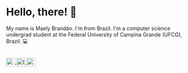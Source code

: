 # Hello, there! :frog:

My name is Maely Brandão. I'm from Brazil. I'm a computer science undergrad student at the Federal University of Campina Grande (UFCG), Brazil. :computer:

<br>
<a href="mailto:maely.brandao@ccc.ufcg.edu.br">
  <img src="https://i.imgur.com/aprOdP9.png" width="24px" alt="gmail" align="center">
</a>

<a href="https://www.last.fm/pt/user/princesatop">
  <img src="https://i.imgur.com/misccBf.png" width="24px" alt="last fm" align="center">
</a>

<a href="https://open.spotify.com/user/mxlysb?si=14TKj3U1R0elM_3W5_j8HA">
  <img src="https://i.imgur.com/8zYOYoc.png" width="24px" alt="spotify" align="center">
</a>

<br>
